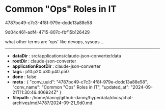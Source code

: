 # Common "Ops" Roles in IT

4787bc49-c7c3-4f8f-979e-dcdc13a88e58

9d04c461-adf4-4715-807c-fbf15b126429

what other terms are 'ops' like devops, sysops ...

---

* **dataDir** : src/applications/claude-json-converter/data
* **rootDir** : claude-json-converter
* **applicationRootDir** : claude-json-converter
* **tags** : p10.p20.p30.p40.p50
* **done** : false
* **meta** : {
  "conv_uuid": "4787bc49-c7c3-4f8f-979e-dcdc13a88e58",
  "conv_name": "Common \"Ops\" Roles in IT",
  "updated_at": "2024-09-21T11:30:46.406924Z"
}
* **filepath** : /home/danny/github-danny/hyperdata/docs/chat-archives/md/4787/2024-09-21_9d0.md